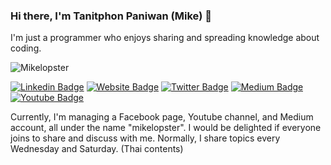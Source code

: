 ### Hi there, I'm Tanitphon Paniwan (Mike) 👋

I'm just a programmer who enjoys sharing and spreading knowledge about coding.

![Mikelopster](https://firebasestorage.googleapis.com/v0/b/mikelopster.appspot.com/o/mikelopster-250px.jpg?alt=media&token=aab650ed-8844-4469-b69d-2434f62feb59)

[![Linkedin Badge](https://img.shields.io/badge/-LinkedIn-0e76a8?style=flat-square&logo=Linkedin&logoColor=white)](https://www.linkedin.com/in/tanitphon-paniwan-186110b3/)
[![Website Badge](https://img.shields.io/badge/Website-3b5998?style=flat-square&logo=google-chrome&logoColor=white)](https://mikelopster.dev)
[![Twitter Badge](https://img.shields.io/badge/-Twitter-00acee?style=flat-square&logo=Twitter&logoColor=white)](https://twitter.com/mikelopster)
[![Medium Badge](https://img.shields.io/badge/medium-%2312100E.svg?&style=for-square&logo=medium&logoColor=white)](https://blog.mikelopster.dev)
[![Youtube Badge](https://img.shields.io/badge/YouTube-red?style=for-square&logo=youtube&logoColor=white)](https://www.youtube.com/@mikelopster)

Currently, I'm managing a Facebook page, Youtube channel, and Medium account, all under the name "mikelopster". I would be delighted if everyone joins to share and discuss with me. Normally, I share topics every Wednesday and Saturday. (Thai contents)
